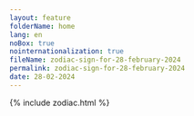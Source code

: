 ```yaml
---
layout: feature
folderName: home
lang: en
noBox: true
nointernationalization: true
fileName: zodiac-sign-for-28-february-2024
permalink: zodiac-sign-for-28-february-2024
date: 28-02-2024
---
```

{% include zodiac.html %}
